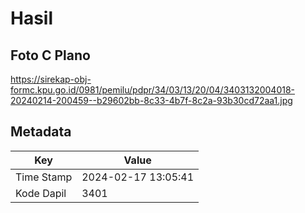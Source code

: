 # Hasil

## Foto C Plano

https://sirekap-obj-formc.kpu.go.id/0981/pemilu/pdpr/34/03/13/20/04/3403132004018-20240214-200459--b29602bb-8c33-4b7f-8c2a-93b30cd72aa1.jpg


## Metadata

| Key        | Value               |
| ---------- | ------------------- |
| Time Stamp | 2024-02-17 13:05:41 |
| Kode Dapil | 3401                |



